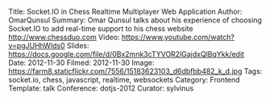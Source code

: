 Title: Socket.IO in Chess Realtime Multiplayer Web Application
Author: OmarQunsul
Summary: Omar Qunsul talks about his experience of choosing Socket.IO to add real-time support to his chess website http://www.chessduo.com
Video: https://www.youtube.com/watch?v=pgJUHhWlds0
Slides: https://docs.google.com/file/d/0Bx2mnk3cTYVOR2lGajdxQlBqYkk/edit
Date: 2012-11-30
Filmed: 2012-11-30
Image: https://farm8.staticflickr.com/7556/15183623103_d6dbfbb482_k_d.jpg
Tags: socket.io, chess, javascript, realtime, websockets
Category: Frontend
Template: talk
Conference: dotjs-2012
Curator: sylvinus
